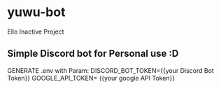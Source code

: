 # yuwu-bot
Ello
Inactive Project

Simple Discord bot for Personal use :D
----------------------------------

GENERATE .env with Param:
DISCORD_BOT_TOKEN={{your Discord Bot Token}}
GOOGLE_API_TOKEN= {{your google API Token}}
